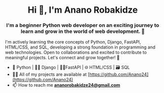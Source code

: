 <h1 align="center"> Hi 👋, I'm Anano Robakidze</h1>

<h3 align="center">I'm a beginner Python web developer on an exciting journey to learn and grow in the world of web development.  🚀</h3>
 
<p>I'm actively learning the core concepts of Python, Django, FastAPI, HTML/CSS, and SQL, developing a strong foundation in programming and web technologies. Open to collaborations and excited to contribute to meaningful projects. Let's connect and grow together! 🌱</p>

- 🐍 Python | 🐍🎩 Django | 🚀🌟FastAPI | 🌐 HTML/CSS | 🗃️ SQL 
- 👨‍💻 All of my projects are available at [https://github.com/Anano24](https://github.com/Anano24)
- 📫 How to reach me **ananorobakidze24@gmail.com**
